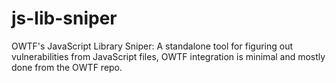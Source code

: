 js-lib-sniper
=============

OWTF's JavaScript Library Sniper: A standalone tool for figuring out vulnerabilities from JavaScript files, OWTF integration is minimal and mostly done from the OWTF repo.
